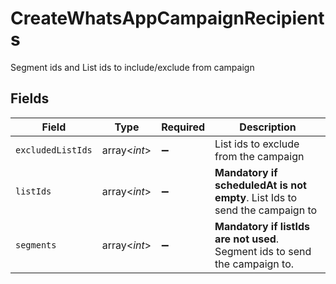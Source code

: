 # CreateWhatsAppCampaignRecipients

Segment ids and List ids to include/exclude from campaign


## Fields

| Field                                                                        | Type                                                                         | Required                                                                     | Description                                                                  |
| ---------------------------------------------------------------------------- | ---------------------------------------------------------------------------- | ---------------------------------------------------------------------------- | ---------------------------------------------------------------------------- |
| `excludedListIds`                                                            | array<*int*>                                                                 | :heavy_minus_sign:                                                           | List ids to exclude from the campaign                                        |
| `listIds`                                                                    | array<*int*>                                                                 | :heavy_minus_sign:                                                           | **Mandatory if scheduledAt is not empty**. List Ids to send the campaign to<br/> |
| `segments`                                                                   | array<*int*>                                                                 | :heavy_minus_sign:                                                           | **Mandatory if listIds are not used**. Segment ids to send the campaign to.<br/> |